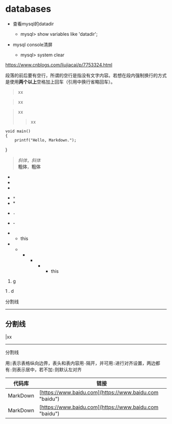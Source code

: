 # databases

+ 查看mysql的datadir
  + mysql> show variables like 'datadir';

+ mysql console清屏
  + mysql> system clear


https://www.cnblogs.com/liujiacai/p/7753324.html


  
  
段落的前后要有空行，所谓的空行是指没有文字内容。若想在段内强制换行的方式是使用**两个以上**空格加上回车（引用中换行省略回车）。


> xx

> xx

> xx
>> xx


    void main()    
    {    
        printf("Hello, Markdown.");    
}  


> *斜体*，_斜体_    
> **粗体**，__粗体__


+
+
+

* `*`
* \*

- `-`
- \-

- + this

- + - + - + this

1. g



1 . d

分割线
***

分割线
---

|xx

___
分割线


用`|`表示表格纵向边界，表头和表内容用`-`隔开，并可用`:`进行对齐设置，两边都有`:`则表示居中，若不加`:`则默认左对齐

|代码库                              |链接                                |
|--------------------------------|------------------------------------|
|MarkDown                              |[https://www.baidu.com](https://www.baidu.com "baidu")|
|MarkDown                              |[https://www.baidu.com](https://www.baidu.com "baidu")|

